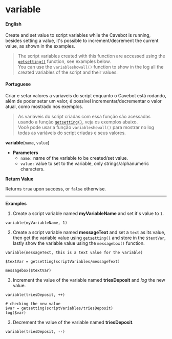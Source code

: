 
# variable

<!-- tabs:start -->

#### **English**

Create and set value to script variables while the Cavebot is running, besides setting a value, it's possible to increment/decrement the current value, as shown in the examples.

<!-- Currently is not possible to do math calculations when setting value to a variable, but it is possible to increment/decrement as in the examples below. -->

> The script variables created with this function are accessed using the [`getsetting()`](cavebot/functions/getsetting.md) function, see examples below.
> <br>You can use the `variableshowall()` function to show in the log all the created variables of the script and their values.

#### **Portuguese**

Criar e setar valores a variaveis do script enquanto o Cavebot está rodando, além de poder setar um valor, é possível incrementar/decrementar o valor atual, como mostrado nos exemplos.

> As variáveis do script criadas com essa função são acessadas usando a função [`getsetting()`](cavebot/functions/getsetting.md), veja os exemplos abaixo.
> <br>Você pode usar a função `variableshowall()` para mostrar no log todas as variáveis do script criadas e seus valores.

<!-- tabs:end -->

**variable**(`name`, `value`)


- **Parameters**
  - `name:` name of the variable to be created/set value.
  - `value:` value to set to the variable, only strings/alphanumeric characters.


**Return Value**

Returns `true` upon success, or `false` otherwise.

---

**Examples**

1. Create a script variable named **myVariableName** and set it's value to `1`.

```action
variable(myVariableName, 1)
```

2. Create a script variable named **messageText** and set a `text` as its value, then get the variable value using [`getsetting()`](cavebot/functions/getsetting.md) and store in the `$textVar`, lastly show the variable value using the `messagebox()` function.

```action
variable(messageText, this is a text value for the variable)

$textVar = getsetting(scriptVariables/messageText)

messagebox($textVar)
```

3. Increment the value of the variable named **triesDeposit** and *log* the new value.

```action
variable(triesDeposit, ++)

# checking the new value
$var = getsetting(scriptVariables/triesDeposit)
log($var)
```

3. Decrement the value of the variable named **triesDeposit**.

```action
variable(triesDeposit, --)
```